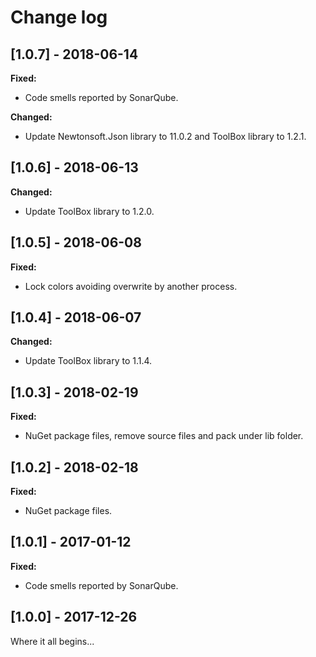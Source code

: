 # Change log

<!-- http://keepachangelog.com/en/0.3.0/ 
Added       for new features.
Changed     for changes in existing functionality.
Deprecated  for once-stable features removed in upcoming releases.
Removed     for deprecated features removed in this release.
Fixed       for any bug fixes.
Security    to invite users to upgrade in case of vulnerabilities.
-->

## [1.0.7] - 2018-06-14

**Fixed:**

* Code smells reported by SonarQube.

**Changed:**

* Update Newtonsoft.Json library to 11.0.2 and ToolBox library to 1.2.1.

## [1.0.6] - 2018-06-13

**Changed:**

* Update ToolBox library to 1.2.0.

## [1.0.5] - 2018-06-08

**Fixed:**

* Lock colors avoiding overwrite by another process.

## [1.0.4] - 2018-06-07

**Changed:**

* Update ToolBox library to 1.1.4.

## [1.0.3] - 2018-02-19

**Fixed:**

* NuGet package files, remove source files and pack under lib folder.

## [1.0.2] - 2018-02-18

**Fixed:**

* NuGet package files.

## [1.0.1] - 2017-01-12

**Fixed:**

* Code smells reported by SonarQube.

## [1.0.0] - 2017-12-26

Where it all begins...